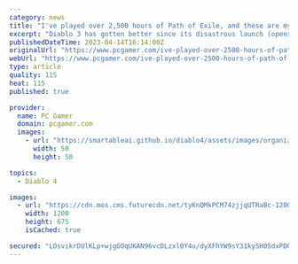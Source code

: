 ```yaml
---
category: news
title: "I've played over 2,500 hours of Path of Exile, and these are my biggest concerns about Diablo 4"
excerpt: "Diablo 3 has gotten better since its disastrous launch (opens in new tab), but for the serious lover of the genre, PoE has been the top dog for years now. Now that Blizzard, with"
publishedDateTime: 2023-04-14T16:14:00Z
originalUrl: "https://www.pcgamer.com/ive-played-over-2500-hours-of-path-of-exile-and-these-are-my-biggest-concerns-about-diablo-4/"
webUrl: "https://www.pcgamer.com/ive-played-over-2500-hours-of-path-of-exile-and-these-are-my-biggest-concerns-about-diablo-4/"
type: article
quality: 115
heat: 115
published: true

provider:
  name: PC Gamer
  domain: pcgamer.com
  images:
    - url: "https://smartableai.github.io/diablo4/assets/images/organizations/pcgamer.com-50x50.jpg"
      width: 50
      height: 50

topics:
  - Diablo 4

images:
  - url: "https://cdn.mos.cms.futurecdn.net/tyKnQMkPCM74zjjqUTRaBc-1200-80.jpg"
    width: 1200
    height: 675
    isCached: true

secured: "LOsvikrDUlKLp+wjgGOqUKAN96vcDLzxl0Y4u/dyXFhYW9sY31kySH0SdxPDQ+fbc5rsJxEj4okbbTUVnJcBiYYpTgpy0myZg88A/Sern+58hFDdpIPiBWaxedpuFZTIVLcaf5+mMe7TcNWkeIxSwetRIRncujSVuWJgP7d7uU4QoWNCNT71xrzRa04jCGlQxc+FIx+tS2P06FT8qJysenUn/AjncEgewBtnxhBGrg/ZHDDQ1MJpApiBOHMRuMDz28LBN6s6mFJhC2Wdl2DNMHes08D1X3r854RSoz+OKMvX4KxBRWNX7j5Em0bVP2qzg3PJKytWSI9N5QUvNvVAnQ+UKLt+UI94IaMiTtE0O84=;R9ubbiLd3kulKvOzMJejOQ=="
---
```


